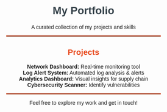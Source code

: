 <div align="center">
  <h1 style="font-family: Arial, sans-serif; color: #35424a;">My Portfolio</h1>
  <p style="font-family: Arial, sans-serif;">A curated collection of my projects and skills</p>
  <hr style="border: 1px solid #e8491d; width: 80%;">
  <h2 style="font-family: Arial, sans-serif; color: #e8491d;">Projects</h2>
  <ul style="list-style: none; padding: 0; font-family: Arial, sans-serif;">
    <li><strong>Network Dashboard:</strong> Real-time monitoring tool</li>
    <li><strong>Log Alert System:</strong> Automated log analysis & alerts</li>
    <li><strong>Analytics Dashboard:</strong> Visual insights for supply chain</li>
    <li><strong>Cybersecurity Scanner:</strong> Identify vulnerabilities</li>
  </ul>
  <hr style="border: 1px solid #e8491d; width: 80%;">
  <p style="font-family: Arial, sans-serif;">Feel free to explore my work and get in touch!</p>
</div>
